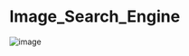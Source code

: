 # Image_Search_Engine

![image](https://github.com/user-attachments/assets/3ac2cb9a-74a9-4416-8b95-18a99cef2243)


